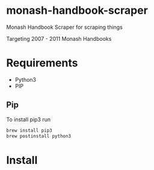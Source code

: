 # monash-handbook-scraper

Monash Handbook Scraper for scraping things

Targeting 2007 - 2011 Monash Handbooks

# Requirements

- Python3
- PIP

## Pip

To install pip3 run

```sh
brew install pip3
brew postinstall python3
```

# Install
